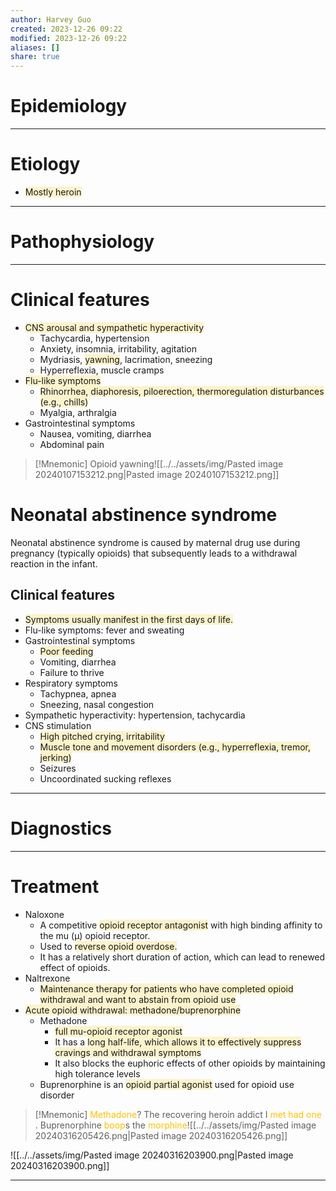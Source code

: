 ```yaml
---
author: Harvey Guo
created: 2023-12-26 09:22
modified: 2023-12-26 09:22
aliases: []
share: true
---
```


# Epidemiology


---
# Etiology
- <span style="background:rgba(240, 200, 0, 0.2)">Mostly heroin</span>

---
# Pathophysiology


---
# Clinical features
- <span style="background:rgba(240, 200, 0, 0.2)">CNS arousal and sympathetic hyperactivity</span>
	- Tachycardia, hypertension
	- Anxiety, insomnia, irritability, agitation
	- Mydriasis, <span style="background:rgba(240, 200, 0, 0.2)">yawning</span>, lacrimation, sneezing
	- Hyperreflexia, muscle cramps
- <span style="background:rgba(240, 200, 0, 0.2)">Flu-like symptoms</span>
	- <span style="background:rgba(240, 200, 0, 0.2)">Rhinorrhea, diaphoresis, piloerection, thermoregulation disturbances (e.g., chills)</span>
	- Myalgia, arthralgia
- Gastrointestinal symptoms
	- Nausea, vomiting, diarrhea
	- Abdominal pain

>[!Mnemonic] 
>Opioid yawning![[../../assets/img/Pasted image 20240107153212.png|Pasted image 20240107153212.png]]
# Neonatal abstinence syndrome
Neonatal abstinence syndrome is caused by maternal drug use during pregnancy (typically opioids) that subsequently leads to a withdrawal reaction in the infant.
## Clinical features 
- <span style="background:rgba(240, 200, 0, 0.2)">Symptoms usually manifest in the first days of life.</span>
- Flu-like symptoms: fever and sweating
- Gastrointestinal symptoms
	- <span style="background:rgba(240, 200, 0, 0.2)">Poor feeding</span>
	- Vomiting, diarrhea
	- Failure to thrive
- Respiratory symptoms
	- Tachypnea, apnea
	- Sneezing, nasal congestion
- Sympathetic hyperactivity: hypertension, tachycardia
- CNS stimulation
	- <span style="background:rgba(240, 200, 0, 0.2)">High pitched crying, irritability</span>
	- <span style="background:rgba(240, 200, 0, 0.2)">Muscle tone and movement disorders (e.g., hyperreflexia, tremor, jerking)</span>
	- Seizures
	- Uncoordinated sucking reflexes


---
# Diagnostics


---
# Treatment
- Naloxone
	- A competitive <span style="background:rgba(240, 200, 0, 0.2)">opioid receptor antagonist</span> with high binding affinity to the mu (μ) opioid receptor. 
	- Used to <span style="background:rgba(240, 200, 0, 0.2)">reverse opioid overdose.</span> 
	- It has a relatively short duration of action, which can lead to renewed effect of opioids.
- Naltrexone
	- <span style="background:rgba(240, 200, 0, 0.2)">Maintenance therapy for patients who have completed opioid withdrawal and want to abstain from opioid use</span>
- <span style="background:rgba(240, 200, 0, 0.2)">Acute opioid withdrawal: methadone/buprenorphine</span>
	- Methadone 
		- <span style="background:rgba(240, 200, 0, 0.2)">full mu-opioid receptor agonist</span>
		- It has a <span style="background:rgba(240, 200, 0, 0.2)">long half-life, which allows it to effectively suppress cravings and withdrawal symptoms</span>
		- It also blocks the euphoric effects of other opioids by maintaining high tolerance levels
	- Buprenorphine is an <span style="background:rgba(240, 200, 0, 0.2)">opioid partial agonist</span> used for opioid use disorder

>[!Mnemonic] 
> <font color="#ffc000">Methadone</font>? The recovering heroin addict I <font color="#ffc000">met had one</font> .
> Buprenorphine <font color="#ffc000">boop</font>s the <font color="#ffc000">morphine</font>![[../../assets/img/Pasted image 20240316205426.png|Pasted image 20240316205426.png]]

![[../../assets/img/Pasted image 20240316203900.png|Pasted image 20240316203900.png]]

---
